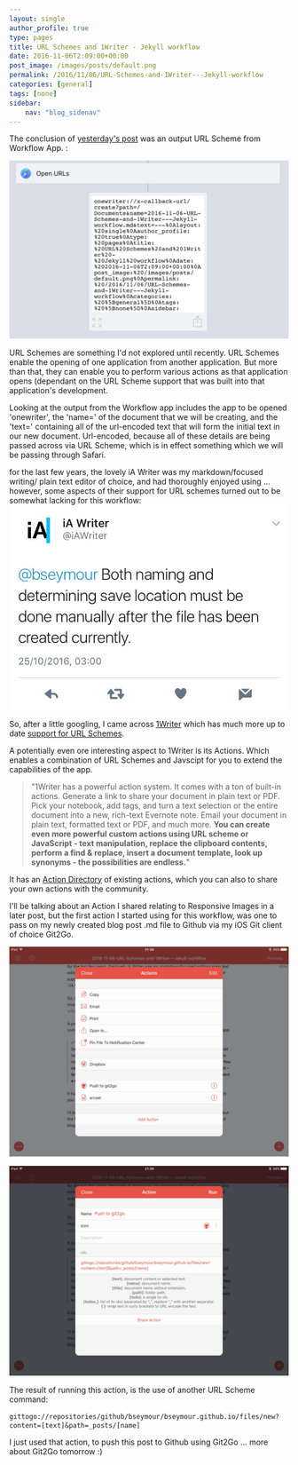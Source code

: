 ```yaml
---
layout: single
author_profile: true
type: pages
title: URL Schemes and 1Writer - Jekyll workflow
date: 2016-11-06T2:09:00+00:00
post_image: /images/posts/default.png
permalink: /2016/11/06/URL-Schemes-and-1Writer---Jekyll-workflow
categories: [general]
tags: [none]
sidebar:
    nav: "blog_sidenav"
---
```

The conclusion of [yesterday's post](../05/Jekyll-Markdown-Skeleton-automation-with-Workflow-App) was an output URL Scheme from Workflow App. :

![Workflow App - URL Scheme](/images/posts/NaBloPoMo6-workflow-url-scheme.jpg)

URL Schemes are something I'd not explored until recently. URL Schemes enable the opening of one application from another application. But more than that, they can enable you to perform various actions as that application opens (dependant on the URL Scheme support that was built into that application's development.

Looking at the output from the Workflow app includes the app to be opened 'onewriter', the 'name=' of the document that we will be creating, and the 'text=' containing all of the url-encoded text that will form the initial text in our new document. Url-encoded, because all of these details are being passed across via URL Scheme, which is in effect something which we will be passing through Safari.  

for the last few years, the lovely iA Writer was my markdown/focused writing/ plain text editor of choice, and had thoroughly enjoyed using ... however, some aspects of their support for URL schemes turned out to be somewhat lacking for this workflow:
![iA Writer - tweet](/images/posts/NaBloPoMo6-iawriter.jpg)

So, after a little googling, I came across [1Writer](http://1writerapp.com/) which has much more up to date [support for URL Schemes](http://1writerapp.com/docs/urlscheme).

A potentially even ore interesting aspect to 1Writer is its Actions. Which enables a combination of URL Schemes and Javscipt for you to extend the capabilities of the app.

>"1Writer has a powerful action system. It comes with a ton of built-in actions. Generate a link to share your document in plain text or PDF. Pick your notebook, add tags, and turn a text selection or the entire document into a new, rich-text Evernote note. Email your document in plain text, formatted text or PDF, and much more. **You can create even more powerful custom actions using URL scheme or JavaScript - text manipulation, replace the clipboard contents, perform a find & replace, insert a document template, look up synonyms - the possibilities are endless.**"

It has an [Action Directory](http://1writerapp.com/actiondir) of existing actions, which you can also to share your own actions with the community.  

I'll be talking about an Action I shared relating to Responsive Images in a later post, but the first action I started using for this workflow, was one to pass on my newly created blog post .md file to Github via my iOS Git client of choice Git2Go.

![1Writer Actions 1](/images/posts/NaBloPoMo6-actions1.jpg)

![1Writer Actions 2](/images/posts/NaBloPoMo6-actions2.jpg)

The result of running this action, is the use of another URL Scheme command:

```
gittogo://repositories/github/bseymour/bseymour.github.io/files/new?content=[text]&path=_posts/[name]
```

I just used that action, to push this post to Github using Git2Go ... more about Git2Go tomorrow :)
